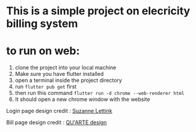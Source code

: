 # This is a simple project on elecricity billing system


# to run on web:
1. clone the project into your local machine
2. Make sure you have flutter installed
3. open a terminal inside the project directory
4. run `flutter pub get` first
6. then run this command `flutter run -d chrome --web-renderer html`
7. It should open a new chrome window with the website




Login page design credit : [Suzanne Lettink](https://dribbble.com/shots/5635844-Sign-in-up-screen-001)

Bill page design credit : [QU'ARTE design](https://dribbble.com/shots/14060126-Home-bills-payments-system)
